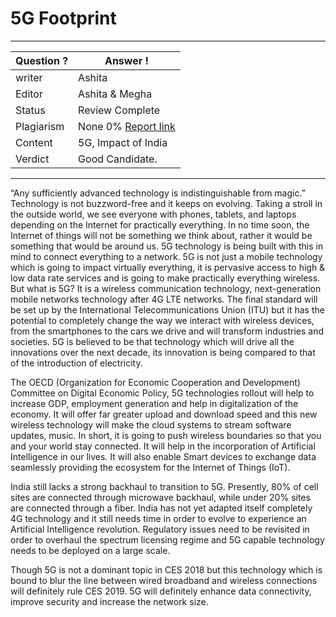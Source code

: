 # 5G Footprint

---
Question ? | Answer ! |
--- | --- |
writer | Ashita
Editor | Ashita & Megha
Status | Review Complete
Plagiarism | None 0% [Report link](./plag_reports/plag_5G.pdf)
Content | 5G, Impact of India
Verdict | Good Candidate.
---

“Any sufficiently advanced technology is indistinguishable from magic.”
Technology is not buzzword-free and it keeps on evolving. Taking a stroll in the outside world, we see everyone with phones, tablets, and laptops depending on the Internet for practically everything. In no time soon, the Internet of things will not be something we think about, rather it would be something that would be around us. 5G technology is being built with this in mind to connect everything to a network. 5G is not just a mobile technology which is going to impact virtually everything, it is pervasive access to high & low data rate services and is going to make practically everything wireless. But what is 5G? It is a wireless communication technology, next-generation mobile networks technology after 4G LTE networks. The final standard will be set up by the International Telecommunications Union (ITU) but it has the potential to completely change the way we interact with wireless devices, from the smartphones to the cars we drive and will transform industries and societies. 5G is believed to be that technology which will drive all the innovations over the next decade, its innovation is being compared to that of the introduction of electricity.

The OECD (Organization for Economic Cooperation and Development) Committee on Digital Economic Policy, 5G technologies rollout will help to increase GDP, employment generation and help in digitalization of the economy. It will offer far greater upload and download speed and this new wireless technology will make the cloud systems to stream software updates, music. In short, it is going to push wireless boundaries so that you and your world stay connected.  It will help in the incorporation of Artificial Intelligence in our lives. It will also enable Smart devices to exchange data seamlessly providing the ecosystem for the Internet of Things (IoT).

India still lacks a strong backhaul to transition to 5G. Presently, 80% of cell sites are connected through microwave backhaul, while under 20% sites are connected through a fiber. India has not yet adapted itself completely 4G technology and it still needs time in order to evolve to experience an Artificial Intelligence revolution. Regulatory issues need to be revisited in order to overhaul the spectrum licensing regime and 5G capable technology needs to be deployed on a large scale.

Though 5G is not a dominant topic in CES 2018 but this technology which is bound to blur the line between wired broadband and wireless connections will definitely rule CES 2019. 5G will definitely enhance data connectivity, improve security and increase the network size.
